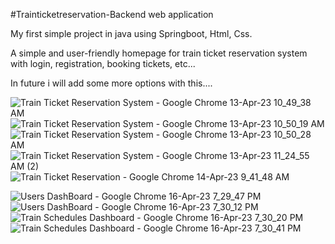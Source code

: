 #Trainticketreservation-Backend web application

My first simple project in java using Springboot, Html, Css.

A simple and user-friendly homepage for train ticket reservation system with login, registration, booking tickets, etc...

In future i will add some more options with this....


![Train Ticket Reservation System - Google Chrome 13-Apr-23 10_49_38 AM](https://user-images.githubusercontent.com/89632000/232317307-66327964-1ec6-4506-8fba-cb0e266af42b.png)
![Train Ticket Reservation System - Google Chrome 13-Apr-23 10_50_19 AM](https://user-images.githubusercontent.com/89632000/232317344-3c4eb220-9b35-452a-aa25-d46c28191deb.png)
![Train Ticket Reservation System - Google Chrome 13-Apr-23 10_50_28 AM](https://user-images.githubusercontent.com/89632000/232317362-2ed5ce2b-7192-4960-9c5d-a75907dd02fb.png)
![Train Ticket Reservation System - Google Chrome 13-Apr-23 11_24_55 AM (2)](https://user-images.githubusercontent.com/89632000/232317381-673ab99f-027c-43f3-ab1b-1eab4bd30adf.png)
![Train Ticket Reservation - Google Chrome 14-Apr-23 9_41_48 AM](https://user-images.githubusercontent.com/89632000/232317399-b4c819c8-288f-4146-891f-187497c3abd0.png)

![Users DashBoard - Google Chrome 16-Apr-23 7_29_47 PM](https://user-images.githubusercontent.com/89632000/232317436-0ab3cc2c-2210-44dc-b2e3-94911398c4ab.png)
![Users DashBoard - Google Chrome 16-Apr-23 7_30_12 PM](https://user-images.githubusercontent.com/89632000/232317449-2ad8bb7d-678a-45a5-817e-f6e764f62fd8.png)
![Train Schedules Dashboard - Google Chrome 16-Apr-23 7_30_20 PM](https://user-images.githubusercontent.com/89632000/232317466-1673936f-dcc9-4b2c-8d7c-974b1427a80b.png)
![Train Schedules Dashboard - Google Chrome 16-Apr-23 7_30_41 PM](https://user-images.githubusercontent.com/89632000/232317502-030187ec-cfdd-4592-93a1-3043565f1b1c.png)
